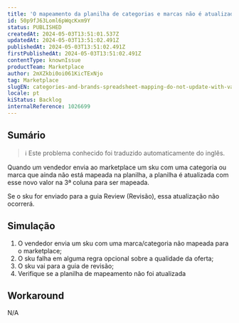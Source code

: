 ```yaml
---
title: 'O mapeamento da planilha de categorias e marcas não é atualizado com os valores da guia Review Skus'
id: 50p9fJ63Loml6pWqcKxm9Y
status: PUBLISHED
createdAt: 2024-05-03T13:51:01.537Z
updatedAt: 2024-05-03T13:51:02.491Z
publishedAt: 2024-05-03T13:51:02.491Z
firstPublishedAt: 2024-05-03T13:51:02.491Z
contentType: knownIssue
productTeam: Marketplace
author: 2mXZkbi0oi061KicTExNjo
tag: Marketplace
slugEN: categories-and-brands-spreadsheet-mapping-do-not-update-with-values-from-review-skus-tab
locale: pt
kiStatus: Backlog
internalReference: 1026699
---
```


## Sumário

>ℹ️ Este problema conhecido foi traduzido automaticamente do inglês.


Quando um vendedor envia ao marketplace um sku com uma categoria ou marca que ainda não está mapeada na planilha, a planilha é atualizada com esse novo valor na 3ª coluna para ser mapeada.

Se o sku for enviado para a guia Review (Revisão), essa atualização não ocorrerá.

## Simulação



1. O vendedor envia um sku com uma marca/categoria não mapeada para o marketplace;
2. O sku falha em alguma regra opcional sobre a qualidade da oferta;
3. O sku vai para a guia de revisão;
4. Verifique se a planilha de mapeamento não foi atualizada

## Workaround


N/A





